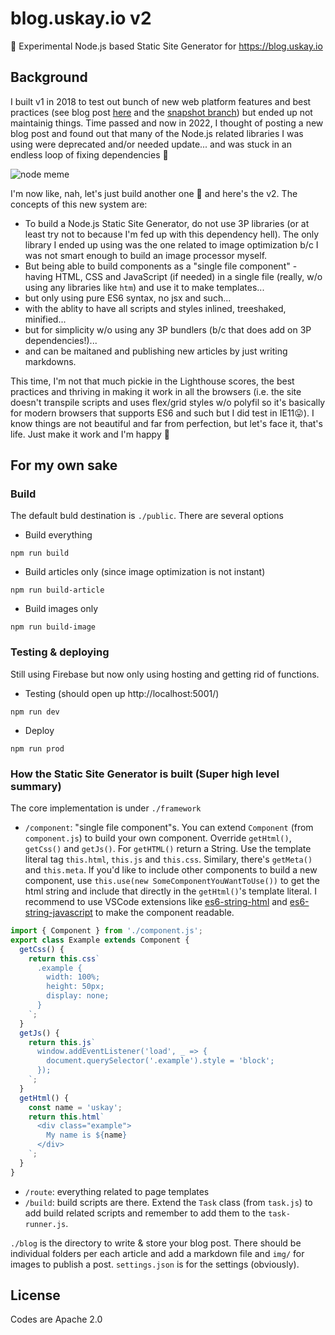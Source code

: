 # blog.uskay.io v2

🧨 Experimental Node.js based Static Site Generator for https://blog.uskay.io

## Background
I built v1 in 2018 to test out bunch of new web platform features and best practices (see blog post [here](https://blog.uskay.io/article/001-pwa-blog-loading) and the [snapshot branch](https://github.com/uskay/blog.uskay.io/tree/uskay-ui)) but ended up not maintainig things. Time passed and now in 2022, I thought of posting a new blog post and found out that many of the Node.js related libraries I was using were deprecated and/or needed update... and was stuck in an endless loop of fixing dependencies 🤮 

![node meme](https://cdn.glitch.global/d1d49b49-541b-4e26-8cd5-f7fa3a45e1aa/nodememe.jpg?v=1648655364487)

I'm now like, nah, let's just build another one 🤣 and here's the v2. The concepts of this new system are:
- To build a Node.js Static Site Generator, do not use 3P libraries (or at least try not to because I'm fed up with this dependency hell). The only library I ended up using was the one related to image optimization b/c I was not smart enough to build an image processor myself.
- But being able to build components as a "single file component" - having HTML, CSS and JavaScript (if needed) in a single file (really, w/o using any libraries like `htm`) and use it to make templates...
- but only using pure ES6 syntax, no jsx and such...
- with the ablity to have all scripts and styles inlined, treeshaked, minified...
- but for simplicity w/o using any 3P bundlers (b/c that does add on 3P dependencies!)...
- and can be maitaned and publishing new articles by just writing markdowns.

This time, I'm not that much pickie in the Lighthouse scores, the best practices and thriving in making it work in all the browsers (i.e. the site doesn't transpile scripts and uses flex/grid styles w/o polyfil so it's basically for modern browsers that supports ES6 and such but I did test in IE11😛). I know things are not beautiful and far from perfection, but let's face it, that's life. Just make it work and I'm happy 🙌

## For my own sake
### Build
The default buld destination is `./public`. There are several options

- Build everything
```
npm run build
```
- Build articles only (since image optimization is not instant)
```
npm run build-article
```
- Build images only
```
npm run build-image
```

### Testing & deploying
Still using Firebase but now only using hosting and getting rid of functions.

- Testing (should open up http://localhost:5001/)
```
npm run dev
```
- Deploy
```
npm run prod
```

### How the Static Site Generator is built (Super high level summary)
The core implementation is under `./framework`
  - `/component`: "single file component"s. You can extend `Component` (from `component.js`) to build your own component. Override `getHtml()`, `getCss()` and `getJs()`. For `getHTML()` return a String. Use the template literal tag `this.html`, `this.js` and `this.css`. Similary, there's `getMeta()` and `this.meta`. If you'd like to include other components to build a new component, use `this.use(new SomeComponentYouWantToUse())` to get the html string and include that directly in the `getHtml()`'s template literal. I recommend to use VSCode extensions like [es6-string-html](https://marketplace.visualstudio.com/items?itemName=Tobermory.es6-string-html) and [es6-string-javascript](https://marketplace.visualstudio.com/items?itemName=zjcompt.es6-string-javascript) to make the component readable.
```javascript
import { Component } from './component.js';
export class Example extends Component {
  getCss() {
    return this.css`
      .example {
        width: 100%;
        height: 50px;
        display: none;
      }
    `;
  }
  getJs() {
    return this.js`
      window.addEventListener('load', _ => {
        document.querySelector('.example').style = 'block';
      });
    `;
  }
  getHtml() {
    const name = 'uskay';
    return this.html`
      <div class="example">
        My name is ${name}
      </div>
    `;
  }
}
```
  - `/route`: everything related to page templates
  - `/build`: build scripts are there. Extend the `Task` class (from `task.js`) to add build related scripts and remember to add them to the `task-runner.js`.

`./blog` is the directory to write & store your blog post. There should be individual folders per each article and add a markdown file and `img/` for images to publish a post. `settings.json` is for the settings (obviously).

## License
Codes are Apache 2.0

